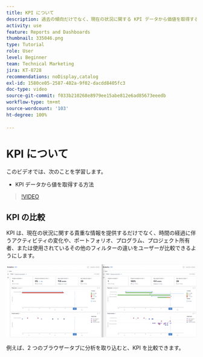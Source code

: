 ```yaml
---
title: KPI について
description: 過去の傾向だけでなく、現在の状況に関する KPI データから価値を取得する方法を説明します。
activity: use
feature: Reports and Dashboards
thumbnail: 335046.png
type: Tutorial
role: User
level: Beginner
team: Technical Marketing
jira: KT-8728
recommendations: noDisplay,catalog
exl-id: 1580ce05-2587-402a-9f02-dacdd8405fc3
doc-type: video
source-git-commit: f033b210268e8979ee15abe812e6ad85673eeedb
workflow-type: tm+mt
source-wordcount: '103'
ht-degree: 100%

---
```


# KPI について

このビデオでは、次のことを学習します。

* KPI データから値を取得する方法

>[!VIDEO](https://video.tv.adobe.com/v/335046/?quality=12&learn=on)

## KPI の比較

KPI は、現在の状況に関する貴重な情報を提供するだけでなく、時間の経過に伴うアクティビティの変化や、ポートフォリオ、プログラム、プロジェクト所有者、または使用されているその他のフィルターの違いをユーザーが比較できるようにします。

![2 つのブラウザータブを並べて表示する画像](assets/section-2-0.png)

例えば、2 つのブラウザータブに分析を取り込むと、KPI を比較できます。
